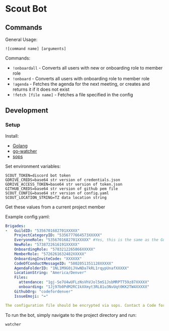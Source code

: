 # Scout Bot
## Commands
General Usage:
```
![command name] [arguments]
```
Commands:
- `!onboardall` - Converts all users with new or onboarding role to member role
- `!onboard` - Converts all users with onboarding role to member role
- `!agenda` - Fetches the agenda for the next meeting, or creates and returns it if it does not exist
- `!fetch [file name]` - Fetches a file specified in the config
## Development
### Setup
Install:
- [Golang](https://golang.org/)
- [go-watcher](https://github.com/canthefason/go-watcher)
- [sops](https://github.com/mozilla/sops)

Set environment variables:
```
SCOUT_TOKEN=discord bot token
GDRIVE_CREDS=base64 str version of credentials.json
GDRIVE_ACCESS_TOKEN=base64 str version of token.json
GITHUB_CREDS=base64 str version of github pem file
SCOUT_CONFIG=base64 str version of config.yaml
SCOUT_LOCATION_STRING=TZ data location string
```
Get these values from a current project member

Example config.yaml:
```yaml
Brigades:
-   GuildID: "5356701682701XXXXX"
    ProjectCategoryID: "5356777664573XXXXX"
    EveryoneRole: "5356701682701XXXXX" #Yes, this is the same as the GuildID, they are separated for clarity
    NewRole: "5738722616191XXXXX"
    OnboardingRole: "5783212265866XXXXX"
    MemberRole: "5726261632482XXXXX"
    OnboardingInviteCode: "XXXXXX"
    CodeOfConductMessageID: "5802051351128XXXXX"
    AgendaFolderID: "1NL1M9G0iJVwNDa7kRL1rqypUnafXXXXX"
    LocationString: "America/Denver"
    Files:
      attendance: "1gj-Se7U4wUFLzNsVhVJol5mS1JsbMRPTT59z87XXXXX"
      onboarding: "1Jj97b0PdM2RC1kXXmyt3RL81u3NvUqt0KK2TW4XXXXX"
    GithubOrg: "codefordenver"
    IssueEmoji: "➡"

The configuration file should be encrypted via sops. Contact a Code for Denver member to have your configuration info added & encrypted. 

```

To run the bot, simply navigate to the project directory and run:
```
watcher
```
